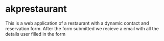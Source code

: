 # akprestaurant
This is a web application of a restaurant with a dynamic contact and reservation form. After the form submitted we recieve a email with all the details user filled in the form
